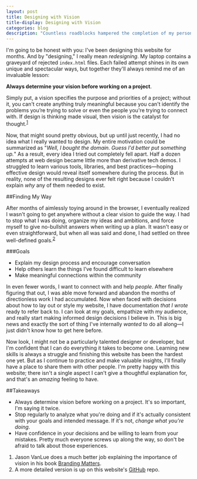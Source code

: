 ```yaml
---
layout: post
title: Designing with Vision
title-display: Designing with Vision
categories: blog
description: "Countless roadblocks hampered the completion of my personal website: problems I invented, problems I solved—and most importantly—problems I can explain my solutions to."
---
```


<span class="post-intro">I'm going to be honest with you</span>: I've been designing this website for months. And by "designing," I really mean *redesigning*. My laptop contains a graveyard of rejected `index.html` files. Each failed attempt shines in its own unique and spectacular ways, but together they'll always remind me of an invaluable lesson:

**Always determine your vision before working on a project**.

Simply put, a vision specifies the purpose and priorities of a project; without it, you can't create anything truly meaningful because you can't identify the problems you’re trying to solve or even the people you're trying to connect with. If design is thinking made visual, then vision is the catalyst for thought.<sup class="post-marker"><a href="#note:1">1</a></sup>

Now, that might sound pretty obvious, but up until just recently, I had no idea what I really wanted to design. My entire motivation could be summarized as "*Well, I bought the domain. Guess I'd better put something up.*" As a result, every idea I tried out completely fell apart. Half a dozen attempts at web design became little more than derivative tech demos. I struggled to learn various tools, libraries, and best practices—hoping effective design would reveal itself somewhere during the process. But in reality, none of the resulting designs ever felt right because I couldn't explain *why* any of them needed to exist.


##Finding My Way

After months of aimlessly toying around in the browser, I eventually realized I wasn't going to get anywhere without a clear vision to guide the way. I had to stop what I was doing, organize my ideas and ambitions, and force myself to give no-bullshit answers when writing up a plan. It wasn't easy or even straightforward, but when all was said and done, I had settled on three well-defined goals.<sup class="post-marker"><a href="#note:2">2</a></sup>

###Goals

* Explain my design process and encourage conversation
* Help others learn the things I’ve found difficult to learn elsewhere
* Make meaningful connections within the community

In even fewer words, I want to connect with and help *people*. After finally figuring that out, I was able move forward and abandon the months of directionless work I had accumulated. Now when faced with decisions about how to lay out or style my website, I have documentation *that I wrote* ready to refer back to. I can look at my goals, empathize with my audience, and really start making informed design decisions I believe in. This is big news and exactly the sort of thing I've internally *wanted* to do all along—I just didn't know how to get here before.

Now look, I might not be a particularly talented designer or developer, but I'm confident that I can do everything it takes to become one. Learning new skills is always a struggle and finishing this website has been the hardest one yet. But as I continue to practice and make valuable insights, I'll finally have a place to share them with other people. I'm pretty happy with this website; there isn't a single aspect I can't give a thoughtful explanation for, and that's an *amazing* feeling to have.


##Takeaways

* Always determine vision before working on a project. It's so important, I'm saying it twice.
* Stop regularly to analyze what you're doing and if it's actually consistent with your goals and intended message. If it's not, *change what you're doing*.
* Have confidence in your decisions and be willing to learn from your mistakes. Pretty much everyone screws up along the way, so don't be afraid to talk about those experiences.


<ol class="post-footnotes">
	<li id="note:1">Jason VanLue does a much better job explaining the importance of vision in his book <a href="http://brandingmatters.net/discoverYourVision.html">Branding Matters</a>.</li>
	<li id="note:2">A more detailed version is up on this website's <a href="https://github.com/johndjameson/johndjameson.com/blob/master/_docs/vision.md">GitHub</a> repo.</li>
</ol>